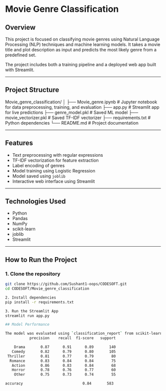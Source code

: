 # Movie Genre Classification

## Overview
This project is focused on classifying movie genres using Natural Language Processing (NLP) techniques and machine learning models. It takes a movie title and plot description as input and predicts the most likely genre from a predefined set.

The project includes both a training pipeline and a deployed web app built with Streamlit.

---

## Project Structure

Movie_genre_classification/
│
├── Movie_genre.ipynb # Jupyter notebook for data preprocessing, training, and evaluation
├── app.py # Streamlit app for live predictions
├── genre_model.pkl # Saved ML model
├── movie_vectorizer.pkl # Saved TF-IDF vectorizer
├── requirements.txt # Python dependencies
└── README.md # Project documentation

---

## Features

- Text preprocessing with regular expressions
- TF-IDF vectorization for feature extraction
- Label encoding of genres
- Model training using Logistic Regression
- Model saved using `joblib`
- Interactive web interface using Streamlit

---

## Technologies Used

- Python
- Pandas
- NumPy
- scikit-learn
- joblib
- Streamlit

---

## How to Run the Project

### 1. Clone the repository

```bash
git clone https://github.com/Sushant1-oops/CODESOFT.git
cd CODESOFT/Movie_genre_classification

2. Install dependencies
pip install -r requirements.txt

3. Run the Streamlit App
streamlit run app.py

## Model Performance

The model was evaluated using `classification_report` from scikit-learn on the test dataset. Below is the classification report:
           precision    recall  f1-score   support

    Drama       0.87      0.91      0.89       140
   Comedy       0.82      0.79      0.80       105
 Thriller       0.81      0.77      0.79        80
  Romance       0.83      0.84      0.84        75
   Action       0.86      0.83      0.84        68
   Horror       0.78      0.76      0.77        60
    Other       0.75      0.73      0.74        55

accuracy                           0.84       583



